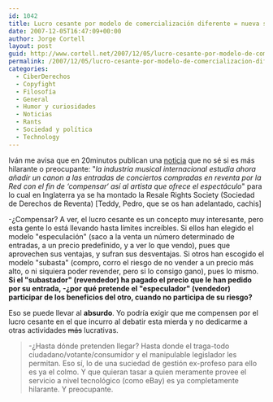 ```yaml
---
id: 1042
title: Lucro cesante por modelo de comercialización diferente = nueva suciedad de gestión
date: 2007-12-05T16:47:09+00:00
author: Jorge Cortell
layout: post
guid: http://www.cortell.net/2007/12/05/lucro-cesante-por-modelo-de-comercializacion-diferente-nueva-suciedad-de-gestion/
permalink: /2007/12/05/lucro-cesante-por-modelo-de-comercializacion-diferente-nueva-suciedad-de-gestion/
categories:
  - CiberDerechos
  - Copyfight
  - Filosofí­a
  - General
  - Humor y curiosidades
  - Noticias
  - Rants
  - Sociedad y polí­tica
  - Technology
---
```

Iván me avisa que en 20minutos publican una <a target="_blank" title="noticia original en 20minutos" href="http://www.20minutos.es/noticia/317005/0/canon/reventa/williams/">noticia</a> que no sé si es más hilarante o preocupante: "_la industria musical internacional estudia ahora añadir un canon a las entradas de conciertos compradas en reventa por la Red con el fin de ‘compensar‘ así­ al artista que ofrece el espectáculo_" para lo cual en Inglaterra ya se ha montado la Resale Rights Society (Sociedad de Derechos de Reventa) [Teddy, Pedro, que se os han adelantado, cachis]

-¿Compensar? A ver, el lucro cesante es un concepto muy interesante, pero esta gente lo está llevando hasta lí­mites increí­bles. Si ellos han elegido el modelo "especulación" (saco a la venta un número determinado de entradas, a un precio predefinido, y a ver lo que vendo), pues que aprovechen sus ventajas, y sufran sus desventajas. Si otros han escogido el modelo "subasta" (compro, corro el riesgo de no vender a un precio más alto, o ni siquiera poder revender, pero si lo consigo gano), pues lo mismo. **Si el "subastador" (revendedor) ha pagado el precio que le han pedido por su entrada, -¿por qué pretende el "especulador" (vendedor) participar de los beneficios del otro, cuando no participa de su riesgo?**

Eso se puede llevar al **absurdo**. Yo podrí­a exigir que me compensen por el lucro cesante en el que incurro al debatir esta mierda y no dedicarme a otras actividades <strike>más</strike> lucrativas.

> -¿Hasta dónde pretenden llegar? Hasta donde el traga-todo ciudadano/votante/consumidor y el manipulable legislador les permitan. Eso sí­, lo de una suciedad de gestión ex-profeso para ello es ya el colmo. Y que quieran tasar a quien meramente provee el servicio a nivel tecnológico (como eBay) es ya completamente hilarante. Y preocupante.